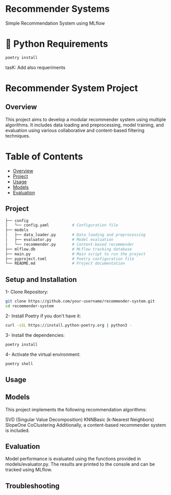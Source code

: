 # Recommender Systems
Simple Recommendation System using MLflow 

# 🐍 Python Requirements

```bash 
poetry install 
```
tasK: Add also requeriments 

# Recommender System Project
## Overview 

This project aims to develop a modular recommender system using multiple algorithms. It includes data loading and preprocessing, model training, and evaluation using various collaborative and content-based filtering techniques.

# **Table of Contents**
- [Overview](#overview)
- [Project](#Project)
- [Usage](#Usage)
- [Models](#Models)
- [Evaluation](#Evaluation)



## Project

```bash 
├── config
│   └── config.yaml          # Configuration file
├── models
│   ├── data_loader.py       # Data loading and preprocessing
│   ├── evaluator.py         # Model evaluation
│   └── recommender.py       # Content-based recommender
├── mlflow.db                # MLflow tracking database
├── main.py                  # Main script to run the project
├── pyproject.toml           # Poetry configuration file
└── README.md                # Project documentation
```


## Setup and Installation



1- Clone Repository:

```bash 
git clone https://github.com/your-username/recommender-system.git
cd recommender-system
```

2- Install Poetry if you don't have it:

```bash
curl -sSL https://install.python-poetry.org | python3 -
```

3- Install the dependencies:

```bash
poetry install
```

4- Activate the virtual environment:

```bash
poetry shell
```

## Usage


## Models

This project implements the following recommendation algorithms:

SVD (Singular Value Decomposition)
KNNBasic (k-Nearest Neighbors)
SlopeOne
CoClustering
Additionally, a content-based recommender system is included.

## Evaluation

Model performance is evaluated using the functions provided in models/evaluator.py. The results are printed to the console and can be tracked using MLflow.

## Troubleshooting
